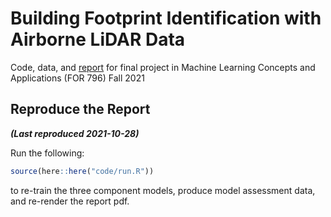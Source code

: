 
# Building Footprint Identification with Airborne LiDAR Data

Code, data, and [report](https://github.com/lucas-johnson/mlca_project/blob/main/report/report.pdf) for final project in Machine Learning Concepts
and Applications (FOR 796) Fall 2021



## Reproduce the Report

***(Last reproduced 2021-10-28)***

Run the following:

``` r
source(here::here("code/run.R"))
```

to re-train the three component models, produce model assessment data,
and re-render the report pdf.
